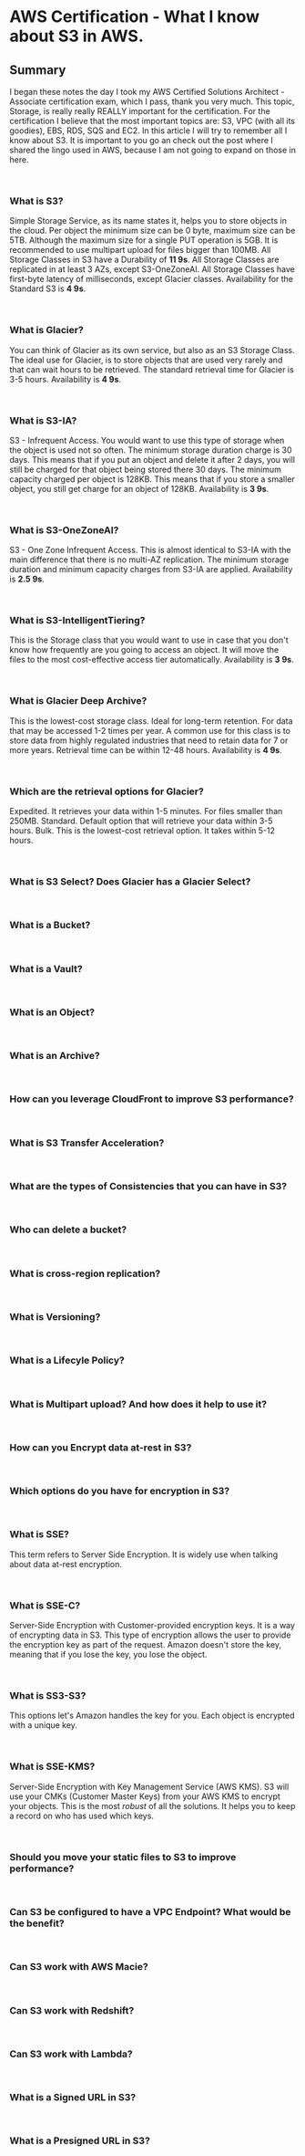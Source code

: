 # AWS Certification - What I know about S3 in AWS.

## Summary

I began these notes the day I took my AWS Certified Solutions Architect - Associate certification exam, which I pass, thank you very much. 
This topic, Storage, is really really REALLY important for the certification.
For the certification I believe that the most important topics are: S3, VPC (with all its goodies), EBS, RDS, SQS and EC2.
In this article I will try to remember all I know about S3.
It is important to you go an check out the post where I shared the lingo used in AWS, because I am not going to expand on those in here.

&nbsp;
### What is S3?

Simple Storage Service, as its name states it, helps you to store objects in the cloud. Per object the minimum size can be 0 byte, maximum size can be 5TB. Although the maximum size for a single PUT operation is 5GB. 
It is recommended to use multipart upload for files bigger than 100MB.
All Storage Classes in S3 have a Durability of __11 9s__.
All Storage Classes are replicated in at least 3 AZs, except S3-OneZoneAI.
All Storage Classes have first-byte latency of milliseconds, except Glacier classes.
Availability for the Standard S3 is __4 9s__.

&nbsp;
### What is Glacier?

You can think of Glacier as its own service, but also as an S3 Storage Class. The ideal use for Glacier, is to store objects that are used very rarely and that can wait hours to be retrieved.
The standard retrieval time for Glacier is 3-5 hours.
Availability is __4 9s__.

&nbsp;
### What is S3-IA?

S3 - Infrequent Access. You would want to use this type of storage when the object is used not so often.
The minimum storage duration charge is 30 days. This means that if you put an object and delete it after 2 days, you will still be charged for that object being stored there 30 days.
The minimum capacity charged per object is 128KB. This means that if you store a smaller object, you still get charge for an object of 128KB.
Availability is __3 9s__.

&nbsp;
### What is S3-OneZoneAI?

S3 - One Zone Infrequent Access. This is almost identical to S3-IA with the main difference that there is no multi-AZ replication.
The minimum storage duration and minimum capacity charges from S3-IA are applied.
Availability is __2.5 9s__.

&nbsp;
### What is S3-IntelligentTiering?

This is the Storage class that you would want to use in case that you don't know how frequently are you going to access an object. It will move the files to the most cost-effective access tier automatically.
Availability is __3 9s__.

&nbsp;
### What is Glacier Deep Archive?

This is the lowest-cost storage class. Ideal for long-term retention. For data that may be accessed 1-2 times per year. A common use for this class is to store data from highly regulated industries that need to retain data for 7 or more years.
Retrieval time can be within 12-48 hours.
Availability is __4 9s__.

&nbsp;
### Which are the retrieval options for Glacier?

Expedited. It retrieves your data within 1-5 minutes. For files smaller than 250MB.
Standard. Default option that will retrieve your data within 3-5 hours.
Bulk. This is the lowest-cost retrieval option. It takes within 5-12 hours.

&nbsp;
### What is S3 Select? Does Glacier has a Glacier Select?

&nbsp;
### What is a Bucket?

&nbsp;
### What is a Vault?

&nbsp;
### What is an Object?

&nbsp;
### What is an Archive?

&nbsp;
### How can you leverage CloudFront to improve S3 performance?

&nbsp;
### What is S3 Transfer Acceleration?

&nbsp;
### What are the types of Consistencies that you can have in S3?

&nbsp;
### Who can delete a bucket?

&nbsp;
### What is cross-region replication?

&nbsp;
### What is Versioning?

&nbsp;
### What is a Lifecyle Policy?

&nbsp;
### What is Multipart upload? And how does it help to use it?

&nbsp;
### How can you Encrypt data at-rest in S3?

&nbsp;
### Which options do you have for encryption in S3?

&nbsp;
### What is SSE?

This term refers to Server Side Encryption. It is widely use when talking about data at-rest encryption.

&nbsp;
### What is SSE-C?

Server-Side Encryption with Customer-provided encryption keys. It is a way of encrypting data in S3. This type of encryption allows the user to provide the encryption key as part of the request. Amazon doesn't store the key, meaning that if you lose the key, you lose the object. 

&nbsp;
### What is SS3-S3?

This options let's Amazon handles the key for you. Each object is encrypted with a unique key.

&nbsp;
### What is SSE-KMS?

Server-Side Encryption with Key Management Service (AWS KMS). S3 will use your CMKs (Customer Master Keys) from your AWS KMS to encrypt your objects. This is the most _robust_ of all the solutions. It helps you to keep a record on who has used which keys.

&nbsp;
### Should you move your static files to S3 to improve performance?

&nbsp;
### Can S3 be configured to have a VPC Endpoint? What would be the benefit?

&nbsp;
### Can S3 work with AWS Macie?

&nbsp;
### Can S3 work with Redshift?

&nbsp;
### Can S3 work with Lambda?

&nbsp;
### What is a Signed URL in S3?

&nbsp;
### What is a Presigned URL in S3?